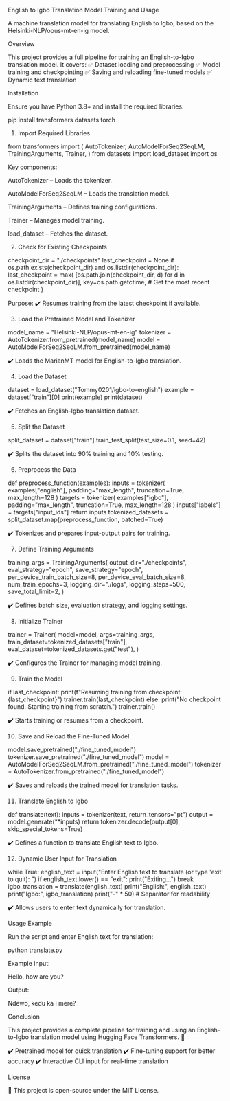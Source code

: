 English to Igbo Translation Model Training and Usage

A machine translation model for translating English to Igbo, based on the Helsinki-NLP/opus-mt-en-ig model.

Overview

This project provides a full pipeline for training an English-to-Igbo translation model. It covers:
✅ Dataset loading and preprocessing
✅ Model training and checkpointing
✅ Saving and reloading fine-tuned models
✅ Dynamic text translation

Installation

Ensure you have Python 3.8+ and install the required libraries:

pip install transformers datasets torch 

1. Import Required Libraries

from transformers import ( AutoTokenizer, AutoModelForSeq2SeqLM, TrainingArguments, Trainer, ) from datasets import load_dataset import os 

Key components:

AutoTokenizer – Loads the tokenizer.

AutoModelForSeq2SeqLM – Loads the translation model.

TrainingArguments – Defines training configurations.

Trainer – Manages model training.

load_dataset – Fetches the dataset.

2. Check for Existing Checkpoints

checkpoint_dir = "./checkpoints" last_checkpoint = None if os.path.exists(checkpoint_dir) and os.listdir(checkpoint_dir): last_checkpoint = max( [os.path.join(checkpoint_dir, d) for d in os.listdir(checkpoint_dir)], key=os.path.getctime, # Get the most recent checkpoint ) 

Purpose:
✔️ Resumes training from the latest checkpoint if available.

3. Load the Pretrained Model and Tokenizer

model_name = "Helsinki-NLP/opus-mt-en-ig" tokenizer = AutoTokenizer.from_pretrained(model_name) model = AutoModelForSeq2SeqLM.from_pretrained(model_name) 

✔️ Loads the MarianMT model for English-to-Igbo translation.

4. Load the Dataset

dataset = load_dataset("Tommy0201/igbo-to-english") example = dataset["train"][0] print(example) print(dataset) 

✔️ Fetches an English-Igbo translation dataset.

5. Split the Dataset

split_dataset = dataset["train"].train_test_split(test_size=0.1, seed=42) 

✔️ Splits the dataset into 90% training and 10% testing.

6. Preprocess the Data

def preprocess_function(examples): inputs = tokenizer( examples["english"], padding="max_length", truncation=True, max_length=128 ) targets = tokenizer( examples["igbo"], padding="max_length", truncation=True, max_length=128 ) inputs["labels"] = targets["input_ids"] return inputs tokenized_datasets = split_dataset.map(preprocess_function, batched=True) 

✔️ Tokenizes and prepares input-output pairs for training.

7. Define Training Arguments

training_args = TrainingArguments( output_dir="./checkpoints", eval_strategy="epoch", save_strategy="epoch", per_device_train_batch_size=8, per_device_eval_batch_size=8, num_train_epochs=3, logging_dir="./logs", logging_steps=500, save_total_limit=2, ) 

✔️ Defines batch size, evaluation strategy, and logging settings.

8. Initialize Trainer

trainer = Trainer( model=model, args=training_args, train_dataset=tokenized_datasets["train"], eval_dataset=tokenized_datasets.get("test"), ) 

✔️ Configures the Trainer for managing model training.

9. Train the Model

if last_checkpoint: print(f"Resuming training from checkpoint: {last_checkpoint}") trainer.train(last_checkpoint) else: print("No checkpoint found. Starting training from scratch.") trainer.train() 

✔️ Starts training or resumes from a checkpoint.

10. Save and Reload the Fine-Tuned Model

model.save_pretrained("./fine_tuned_model") tokenizer.save_pretrained("./fine_tuned_model") model = AutoModelForSeq2SeqLM.from_pretrained("./fine_tuned_model") tokenizer = AutoTokenizer.from_pretrained("./fine_tuned_model") 

✔️ Saves and reloads the trained model for translation tasks.

11. Translate English to Igbo

def translate(text): inputs = tokenizer(text, return_tensors="pt") output = model.generate(**inputs) return tokenizer.decode(output[0], skip_special_tokens=True) 

✔️ Defines a function to translate English text to Igbo.

12. Dynamic User Input for Translation

while True: english_text = input("Enter English text to translate (or type 'exit' to quit): ") if english_text.lower() == "exit": print("Exiting...") break igbo_translation = translate(english_text) print("English:", english_text) print("Igbo:", igbo_translation) print("-" * 50) # Separator for readability 

✔️ Allows users to enter text dynamically for translation.

Usage Example

Run the script and enter English text for translation:

python translate.py 

Example Input:

Hello, how are you? 

Output:

Ndewo, kedu ka i mere? 

Conclusion

This project provides a complete pipeline for training and using an English-to-Igbo translation model using Hugging Face Transformers. 🚀

✔️ Pretrained model for quick translation
✔️ Fine-tuning support for better accuracy
✔️ Interactive CLI input for real-time translation

License

📜 This project is open-source under the MIT License.


